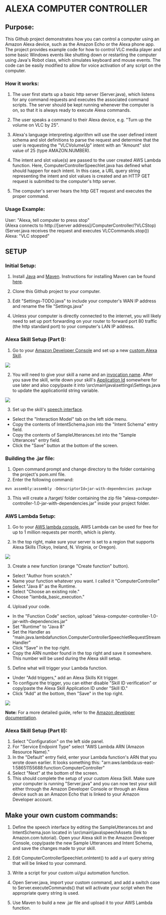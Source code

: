 # ALEXA COMPUTER CONTROLLER

## Purpose:

This Github project demonstrates how you can control a computer using an Amazon Alexa device, such as the Amazon Echo or the Alexa phone app. The project provides example code for how to control VLC media player and some basic Windows events like shutting down or restarting the computer using Java's Robot class, which simulates keyboard and mouse events. The code can be easily modified to allow for voice activation of any script on the computer.

### How it works:

1. The user first starts up a basic http server (Server.java), which listens for any command requests and executes the associated command scripts. The server should be kept running whenever the computer is on, so that it is always ready to execute Alexa commands.

2. The user speaks a command to their Alexa device, e.g. "Turn up the volume on VLC by 25".

3. Alexa's language interpreting algorithm will use the user defined intent schema and slot definitions to parse the request and determine that the user is requesting the "VLCVolumeUp" intent with an "Amount" slot value of 25 (type AMAZON.NUMBER).

4. The intent and slot value(s) are passed to the user created AWS Lambda function. Here, ComputerControllerSpeechlet.java has defined what should happen for each intent. In this case, a URL query string representing the intent and slot values is created and an HTTP GET request is submitted to the computer's http server.

5. The computer's server hears the http GET request and executes the proper command.

### Usage Example:
User: "Alexa, tell computer to press stop" <br />
(Alexa connects to http://[server address]/ComputerController/?VLCStop) <br />
(Server.java receives the request and executes VLCCommands.stop()) <br />
Alexa: "VLC stopped"

## SETUP

### Initial Setup:

1) Install [Java](https://www.java.com/en/download/help/download\_options.xml) and [Maven](http://maven.apache.org/download.cgi). Instructions for installing Maven can be found [here](http://maven.apache.org/install.html).

2) Clone this Github project to your computer.

3) Edit "Settings-TODO.java" to include your computer's WAN IP address and rename the file "Settings.java"

4) Unless your computer is directly connected to the internet, you will likely need to set up port forwarding on your router to forward port 80 traffic (the http standard port) to your computer's LAN IP address.

### Alexa Skill Setup (Part I):

1) Go to your [Amazon Developer Console](https://developer.amazon.com/edw/home.html#/) and set up a new [custom Alexa Skill](https://developer.amazon.com/docs/custom-skills/understanding-custom-skills.html).

![](https://i.imgur.com/ZTJSeB0.png)

 
2) You will need to give your skill a name and an [invocation name](https://developer.amazon.com/docs/custom-skills/choose-the-invocation-name-for-a-custom-skill.html). After you save the skill, write down your skill's [Application Id](https://developer.amazon.com/docs/custom-skills/handle-requests-sent-by-alexa.html#getting-the-application-id-for-a-skill) somewhere for use later and also copy/paste it into \src\main\java\settings\Settings.java to update the applicationId string variable.

![](https://i.imgur.com/WJT1peI.png)


3) Set up the skill's [speech interface](https://developer.amazon.com/docs/custom-skills/define-the-interaction-model-in-json-and-text.html).

- Select the "Interaction Model" tab on the left side menu.
- Copy the contents of IntentSchema.json into the "Intent Schema" entry field.
- Copy the contents of SampleUtterances.txt into the "Sample Utterances" entry field.
- Click the "Save" button at the bottom of the screen.

### Building the .jar file:

1. Open command prompt and change directory to the folder containing the project's pom.xml file.
2. Enter the following command: <br />
```
mvn assembly:assembly -DdescriptorId=jar-with-dependencies package
```
3. This will create a /target/ folder containing the zip file "alexa-computer-controller-1.0-jar-with-dependencies.jar" inside your project folder.

### AWS Lambda Setup:

1) Go to your [AWS lambda console.](https://console.aws.amazon.com/lambda/) AWS Lambda can be used for free for up to 1 million requests per month, which is plenty.

2) In the top right, make sure your server is set to a region that supports Alexa Skills (Tokyo, Ireland, N. Virginia, or Oregon).

![](https://i.imgur.com/Qr9Nq7w.png)

3) Create a new function (orange "Create function" button).

- Select "Author from scratch."
- Name your function whatever you want. I called it "ComputerController"
- Select "Java 8" as the Runtime.
- Select "Choose an existing role."
- Choose "lambda\_basic\_execution."

4) Upload your code.

- In the "Function Code" section, upload "alexa-computer-controller-1.0-jar-with-dependencies.jar"
- Set "Runtime" to "Java 8"
- Set the Handler as
"main.java.lambdafunction.ComputerControllerSpeechletRequestStreamHandler"
- Click "Save" in the top right.
- Copy the ARN number found in the top right and save it somewhere. This number will be used during the Alexa skill setup.


5) Define what will trigger your Lambda function.

- Under "Add triggers," add an Alexa Skills Kit trigger.
- To configure the trigger, you can either disable "Skill ID verification" or copy/paste the Alexa Skill Application ID under "Skill ID."
- Click "Add" at the bottom, then "Save" in the top right.

![]( [https://i.imgur.com/cutox06.png](https://i.imgur.com/cutox06.png))

**Note:** For a more detailed guide, refer to the [Amazon developer documentation](https://developer.amazon.com/docs/custom-skills/host-a-custom-skill-as-an-aws-lambda-function.html#create-a-lambda-function-for-an-alexa-skill).

### Alexa Skill Setup (Part II):

1. Select "Configuration" on the left side panel.
2. For "Service Endpoint Type" select "AWS Lambda ARN (Amazon Resource Name)."
3. In the "Default" entry field, enter your Lambda function's ARN that you wrote down earlier. It looks something this: "arn:aws:lambda:us-east-1:58651155688:function:ComputerController"
4. Select "Next" at the bottom of the screen.
5. This should complete the setup of your custom Alexa Skill. Make sure your computer is running "Server.java" and you can now test your skill either through the Amazon Developer Console or through an Alexa device such as an Amazon Echo that is linked to your Amazon Developer account.

## Make your own custom commands:

1) Define the speech interface by editing the SampleUtterances.txt and IntentSchema.json located in \src\main\java\speechAssets (link to Amazon.com tutorial). Open your Alexa skill in the Amazon Developer Console, copy/paste the new Sample Utterances and Intent Schema, and save the changes made to your skill.

2) Edit ComputerControllerSpeechlet.onIntent() to add a url query string that will be linked to your command.

3) Write a script for your custom ui/gui automation function.

4) Open Server.java, import your custom command, and add a switch case to Server.executeCommands() that will activate your script when the appropriate query string is used.

5) Use Maven to build a new .jar file and upload it to your AWS Lambda function.
